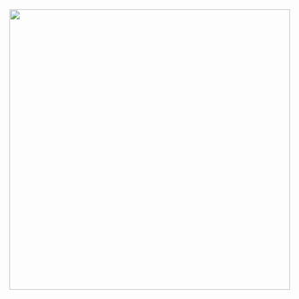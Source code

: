 <img width="500px" src="https://wakatime.com/share/@9280854c-bbbd-4fbb-aaee-ffd5208730f9/72912b3b-7b11-488b-a554-987e4f287546.png" />
